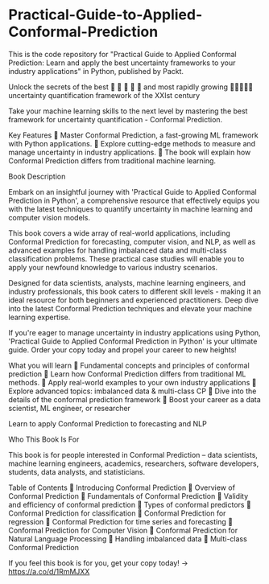 # Practical-Guide-to-Applied-Conformal-Prediction

This is the code repository for "Practical Guide to Applied Conformal Prediction: Learn and apply the best uncertainty frameworks to your industry applications" in Python, published by Packt.

Unlock the secrets of the best 🌟 🌟 🌟 🌟 🌟 and most rapidly growing 🚀🚀🚀🚀🚀 uncertainty quantification framework of the XXIst century 

Take your machine learning skills to the next level by mastering the best framework for uncertainty quantification - Conformal Prediction.

Key Features
🌟 Master Conformal Prediction, a fast-growing ML framework with Python applications.
🌟 Explore cutting-edge methods to measure and manage uncertainty in industry applications.
🌟 The book will explain how Conformal Prediction differs from traditional machine learning.

Book Description

Embark on an insightful journey with 'Practical Guide to Applied Conformal Prediction in Python', a comprehensive resource that effectively equips you with the latest techniques to quantify uncertainty in machine learning and computer vision models.

This book covers a wide array of real-world applications, including Conformal Prediction for forecasting, computer vision, and NLP, as well as advanced examples for handling imbalanced data and multi-class classification problems. These practical case studies will enable you to apply your newfound knowledge to various industry scenarios.

Designed for data scientists, analysts, machine learning engineers, and industry professionals, this book caters to different skill levels - making it an ideal resource for both beginners and experienced practitioners. Deep dive into the latest Conformal Prediction techniques and elevate your machine learning expertise.

If you're eager to manage uncertainty in industry applications using Python, 'Practical Guide to Applied Conformal Prediction in Python' is your ultimate guide. Order your copy today and propel your career to new heights!

What you will learn
🌟 Fundamental concepts and principles of conformal prediction
🌟 Learn how Conformal Prediction differs from traditional ML methods.
🌟 Apply real-world examples to your own industry applications
🌟 Explore advanced topics: imbalanced data & multi-class CP
🌟 Dive into the details of the conformal prediction framework
🌟 Boost your career as a data scientist, ML engineer, or researcher

Learn to apply Conformal Prediction to forecasting and NLP

Who This Book Is For

This book is for people interested in Conformal Prediction – data scientists, machine learning engineers, academics, researchers, software developers, students, data analysts, and statisticians.

Table of Contents
🌟 Introducing Conformal Prediction
🌟 Overview of Conformal Prediction
🌟 Fundamentals of Conformal Prediction
🌟 Validity and efficiency of conformal prediction
🌟 Types of conformal predictors
🌟 Conformal Prediction for classification
🌟 Conformal Prediction for regression
🌟 Conformal Prediction for time series and forecasting
🌟 Conformal Prediction for Computer Vision
🌟 Conformal Prediction for Natural Language Processing
🌟 Handling imbalanced data
🌟 Multi-class Conformal Prediction

If you feel this book is for you, get your copy today! -> https://a.co/d/1RmMJXX
